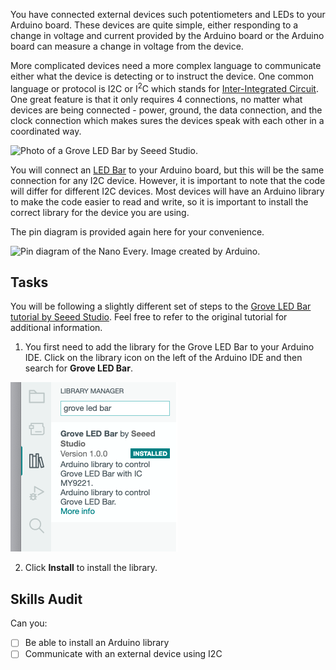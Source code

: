 You have connected external devices such potentiometers and LEDs to your Arduino board. These devices are quite simple, either responding to a change in voltage and current provided by the Arduino board or the Arduino board can measure a change in voltage from the device.

More complicated devices need a more complex language to communicate either what the device is detecting or to instruct the device. One common language or protocol is I2C or I<sup>2</sup>C which stands for [Inter-Integrated Circuit](https://learn.sparkfun.com/tutorials/i2c/all). One great feature is that it only requires 4 connections, no matter what devices are being connected - power, ground, the data connection, and the clock connection which makes sures the devices speak with each other in a coordinated way. 

![Photo of a Grove LED Bar by Seeed Studio.](https://files.seeedstudio.com/wiki/Grove-LED_Bar/img/Grove-LED_Bar-1.jpg "Grove LED Bar")

You will connect an [LED Bar](https://wiki.seeedstudio.com/Grove-LED_Bar/) to your Arduino board, but this will be the same connection for any I2C device. However, it is important to note that the code will differ for different I2C devices. Most devices will have an Arduino library to make the code easier to read and write, so it is important to install the correct library for the device you are using. 

The pin diagram is provided again here for your convenience.

![Pin diagram of the Nano Every. Image created by Arduino.](https://docs.arduino.cc/static/90c04d4cfb88446cafa299787bf06056/ABX00028-pinout.png "Nano Every Pin Diagram")

## Tasks
You will be following a slightly different set of steps to the [Grove LED Bar tutorial by Seeed Studio](https://wiki.seeedstudio.com/Grove-LED_Bar/). Feel free to refer to the original tutorial for additional information.

1. You first need to add the library for the Grove LED Bar to your Arduino IDE. Click on the library icon on the left of the Arduino IDE and then search for **Grove LED Bar**.

![Screenshot of the Arduino IDE library manager with the results for the search Grove LED Bar.](https://github.com/IDE-GID-Cyberphysical-Systems/CPS-Fundamentals/blob/1ee722f903065a416b250a1c6eeee9cf6a43ef9b/wiki-images/grove-library.png "Grove LED Bar in the Arduino library manager")

2. Click **Install** to install the library.


## Skills Audit
Can you:
- [ ] Be able to install an Arduino library 
- [ ] Communicate with an external device using I2C